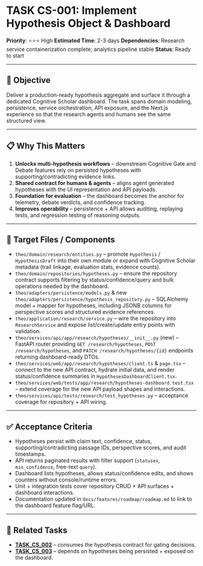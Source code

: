 # TASK CS-001: Implement Hypothesis Object & Dashboard

**Priority**: ⭐⭐⭐ High
**Estimated Time**: 2-3 days
**Dependencies**: Research service containerization complete; analytics pipeline stable
**Status**: Ready to start

---

## 🎯 Objective

Deliver a production-ready hypothesis aggregate and surface it through a dedicated Cognitive Scholar dashboard. The task spans
domain modeling, persistence, service orchestration, API exposure, and the Next.js experience so that the research agents and
humans see the same structured view.

---

## 📋 Why This Matters

1. **Unlocks multi-hypothesis workflows** – downstream Cognitive Gate and Debate features rely on persisted hypotheses with
   supporting/contradicting evidence links.
2. **Shared contract for humans & agents** – aligns agent generated hypotheses with the UI representation and API payloads.
3. **Foundation for evaluation** – the dashboard becomes the anchor for telemetry, debate verdicts, and confidence tracking.
4. **Improves operability** – persistence + API allows auditing, replaying tests, and regression testing of reasoning outputs.

---

## 📂 Target Files / Components

- `theo/domain/research/entities.py` – promote `Hypothesis` / `HypothesisDraft` into their own module or expand with
  Cognitive Scholar metadata (trail linkage, evaluation stats, evidence counts).
- `theo/domain/repositories/hypotheses.py` – ensure the repository contract supports filtering by status/confidence/query and
  bulk operations needed by the dashboard.
- `theo/adapters/persistence/models.py` & new `theo/adapters/persistence/hypothesis_repository.py` – SQLAlchemy model + mapper
  for hypotheses, including JSONB columns for perspective scores and structured evidence references.
- `theo/application/research/service.py` – wire the repository into `ResearchService` and expose list/create/update entry
  points with validation.
- `theo/services/api/app/research/hypotheses/__init__.py` (new) – FastAPI router providing `GET /research/hypotheses`,
  `POST /research/hypotheses`, and `PATCH /research/hypotheses/{id}` endpoints returning dashboard-ready DTOs.
- `theo/services/web/app/research/hypotheses/client.ts` & `page.tsx` – connect to the new API contract, hydrate initial data,
  and render status/confidence summaries in `HypothesesDashboardClient.tsx`.
- `theo/services/web/tests/app/research/hypotheses-dashboard.test.tsx` – extend coverage for the new API payload shapes and
  interactions.
- `theo/services/api/tests/research/test_hypotheses.py` – acceptance coverage for repository + API wiring.

---

## ✅ Acceptance Criteria

- Hypotheses persist with claim text, confidence, status, supporting/contradicting passage IDs, perspective scores, and audit
  timestamps.
- API returns paginated results with filter support (`statuses`, `min_confidence`, free-text `query`).
- Dashboard lists hypotheses, allows status/confidence edits, and shows counters without console/runtime errors.
- Unit + integration tests cover repository CRUD + API surfaces + dashboard interactions.
- Documentation updated in `docs/features/roadmap/roadmap.md` to link to the dashboard feature flag/URL.

---

## 🔄 Related Tasks

- **[TASK_CS_002](TASK_CS_002_Wire_Cognitive_Gate_v0.md)** – consumes the hypothesis contract for gating decisions.
- **[TASK_CS_003](TASK_CS_003_Ship_Debate_v0.md)** – depends on hypotheses being persisted + exposed on the dashboard.

